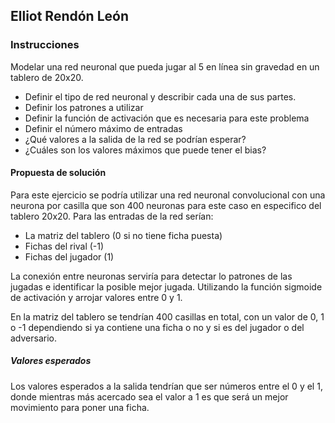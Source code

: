 ## Elliot Rendón León

### Instrucciones
Modelar una red neuronal que pueda jugar al 5 en línea sin gravedad en un tablero de 20x20.
+ Definir el tipo de red neuronal y describir cada una de sus partes.
+ Definir los patrones a utilizar
+ Definir la función de activación que es necesaria para este problema
+ Definir el número máximo de entradas
+ ¿Qué valores a la salida de la red se podrían esperar?
+ ¿Cuáles son los valores máximos que puede tener el bias?

#### Propuesta de solución
Para este ejercicio se podría utilizar una red neuronal convolucional con una neurona por casilla que son 400 neuronas para este caso en especifico del tablero 20x20. Para las entradas de la red serían:
+ La matriz del tablero (0 si no tiene ficha puesta)
+ Fichas del rival (-1)
+ Fichas del jugador (1)

La conexión entre neuronas serviría para detectar lo patrones de las jugadas e identificar la posible mejor jugada. Utilizando la función sigmoide de activación y arrojar valores entre 0 y 1. 

En la matriz del tablero se tendrían 400 casillas en total, con un valor de 0, 1 o -1 dependiendo si ya contiene una ficha o no y si es del jugador o del adversario.
##### Valores esperados
Los valores esperados a la salida tendrían que ser números entre el 0 y el 1, donde mientras más acercado sea el valor a 1 es que será un mejor movimiento para poner una ficha.



